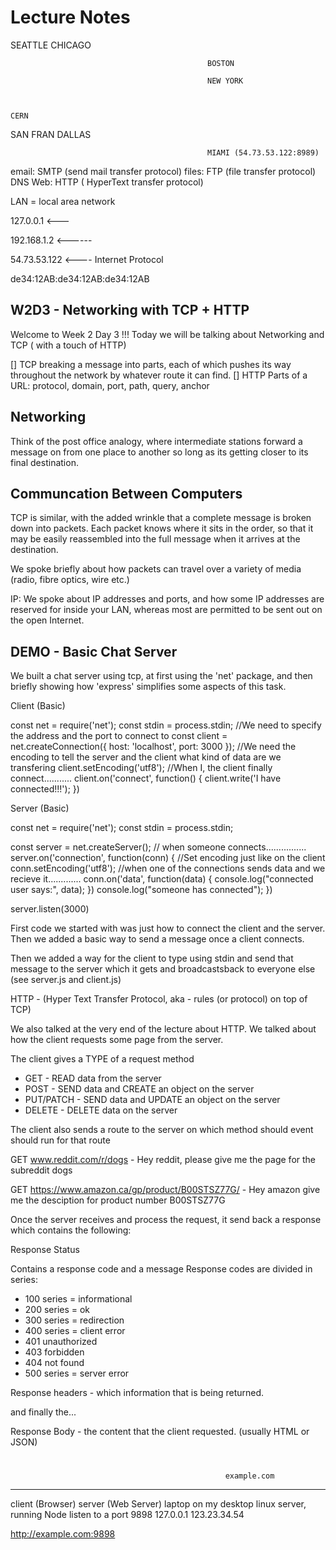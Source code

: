 # Lecture Notes



SEATTLE               CHICAGO

                                                BOSTON

                                                NEW YORK


                                                                                                                   CERN



SAN FRAN                     DALLAS

                                                MIAMI (54.73.53.122:8989)




email: SMTP (send mail transfer protocol)
files: FTP (file transfer protocol)
DNS
Web:   HTTP (  HyperText transfer protocol)








LAN = local area network

127.0.0.1   <---

192.168.1.2  <------

54.73.53.122 <---- Internet Protocol

de34:12AB:de34:12AB:de34:12AB






## W2D3 - Networking with TCP + HTTP

Welcome to Week 2 Day 3 !!! Today we will be 
talking about Networking and TCP ( with a touch 
of HTTP)

[] TCP breaking a message into parts, each of which pushes
its way throughout the network by whatever route it can find.
[] HTTP Parts of a URL: protocol, domain, port, path, query, anchor

## Networking

Think of the post office analogy, where intermediate stations forward
a message on from one place to another so long as its getting closer
to its final destination.

## Communcation Between Computers

TCP is similar, with the added wrinkle that a complete message is broken
down into packets. Each packet knows where it sits in the order, so that
it may be easily reassembled into the full message when it arrives at
the destination.

We spoke briefly about how packets can travel over a variety of media (radio,
fibre optics, wire etc.)

IP: We spoke about IP addresses and ports, and how some IP addresses are reserved
for inside your LAN, whereas most are permitted to be sent out on the open Internet.

## DEMO - Basic Chat Server

We built a chat server using tcp, at first using the 'net' package,
and then briefly showing how 'express' simplifies some aspects of this task.

Client (Basic)

const net = require('net');
const stdin = process.stdin;
//We need to specify the address and the port to connect to
const client = net.createConnection({
  host: 'localhost',
  port: 3000
});
//We need the encoding to tell the server and the client what kind of data are we transfering
client.setEncoding('utf8');
//When I, the client finally connect...........
client.on('connect', function() {
  client.write('I have connected!!!');
})

Server (Basic)

const net = require('net');
const stdin = process.stdin;

const server = net.createServer();
// when someone connects................
server.on('connection', function(conn) {
  //Set encoding just like on the client
  conn.setEncoding('utf8');
  //when one of the connections sends data and we recieve it.............
  conn.on('data', function(data) {
    console.log("connected user says:", data);
  })
  console.log("someone has connected");
})

server.listen(3000)

First code we started with was just how to 
connect the client and the server. Then we 
added a basic way to send a message once a 
client connects.

Then we added a way for the client to type 
using stdin and send that message to the server 
which it gets and broadcastsback to everyone 
else (see server.js and client.js)

HTTP - (Hyper Text Transfer Protocol, aka - rules (or protocol) on top of TCP)

We also talked at the very end of the lecture about HTTP. 
We talked about how the client requests some 
page from the server.

The client gives a TYPE of a request method

* GET - READ data from the server
* POST - SEND data and CREATE an object on the server
* PUT/PATCH - SEND data and UPDATE an object on the server
* DELETE - DELETE data on the server

The client also sends a route to the server on 
which method should event should run for that 
route

GET www.reddit.com/r/dogs - Hey reddit, please 
give me the page for the subreddit dogs

GET 
https://www.amazon.ca/gp/product/B00STSZ77G/ - 
Hey amazon give me the desciption for product 
number B00STSZ77G

Once the server receives and process the 
request, it send back a response which contains 
the following:

Response Status

Contains a response code and a message Response 
codes are divided in series:
 
* 100 series = informational
* 200 series = ok
* 300 series = redirection
* 400 series = client error
* 401 unauthorized
* 403 forbidden
* 404 not found
* 500 series = server error

Response headers - which information that is 
being returned.

and finally the...

Response Body - the content that the client 
requested. (usually HTML or JSON)


#
                                                    example.com
----------------                                 -------------------
client (Browser)                                 server (Web Server)
laptop on my desktop                             linux server, running Node listen to a port
                                                 9898
127.0.0.1                                        123.23.34.54

http://example.com:9898 
